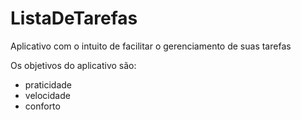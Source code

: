 # ListaDeTarefas
Aplicativo com o intuito de facilitar o gerenciamento de suas tarefas

Os objetivos do aplicativo são:

* praticidade
* velocidade
* conforto
